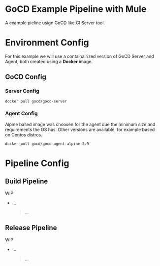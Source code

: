 # GoCD Example Pipeline with Mule

A example pieline usign GoCD like CI Server tool.


# Environment Config

For this example we will use a containairized version of GoCD Server and Agent, both created using a **Docker** image.

## GoCD Config

### Server Config

```
docker pull gocd/gocd-server
```

### Agent Config
Alpine based image was choosen for the agent due the minimum size and requirements the OS has. Other versions are available, for example based on Centos distros.

```
docker pull gocd/gocd-agent-alpine-3.9
```

# Pipeline Config

## Build Pipeline
WIP
- ...
	> ...

## Release Pipeline
WIP
- ...
	> ...
